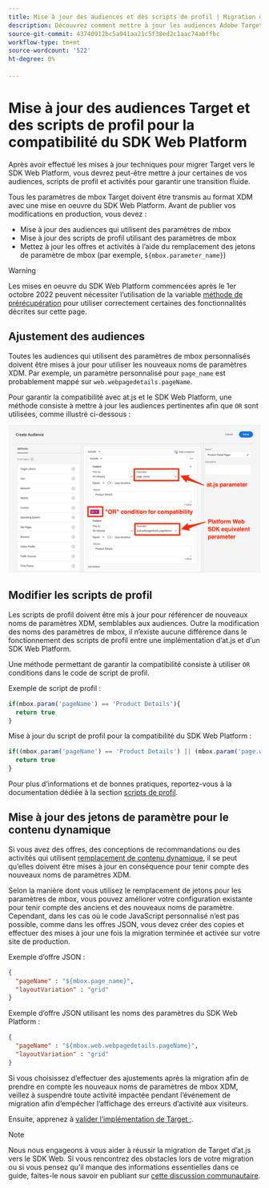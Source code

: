 ```yaml
---
title: Mise à jour des audiences et des scripts de profil | Migration de Target depuis at.js 2.x vers le SDK Web
description: Découvrez comment mettre à jour les audiences Adobe Target et les scripts de profil pour des raisons de compatibilité avec le SDK Web Experience Platform.
source-git-commit: 43740912bc5a941aa21c5f38ed2c1aac74abffbc
workflow-type: tm+mt
source-wordcount: '522'
ht-degree: 0%

---
```


# Mise à jour des audiences Target et des scripts de profil pour la compatibilité du SDK Web Platform

Après avoir effectué les mises à jour techniques pour migrer Target vers le SDK Web Platform, vous devrez peut-être mettre à jour certaines de vos audiences, scripts de profil et activités pour garantir une transition fluide.

Tous les paramètres de mbox Target doivent être transmis au format XDM avec une mise en oeuvre du SDK Web Platform. Avant de publier vos modifications en production, vous devez :

* Mise à jour des audiences qui utilisent des paramètres de mbox
* Mise à jour des scripts de profil utilisant des paramètres de mbox
* Mettez à jour les offres et activités à l’aide du remplacement des jetons de paramètre de mbox (par exemple, `${mbox.parameter_name}`)


>[!WARNING]
>
> Les mises en oeuvre du SDK Web Platform commencées après le 1er octobre 2022 peuvent nécessiter l’utilisation de la variable [méthode de prérécupération](prefetch-workaround.md) pour utiliser correctement certaines des fonctionnalités décrites sur cette page.

## Ajustement des audiences

Toutes les audiences qui utilisent des paramètres de mbox personnalisés doivent être mises à jour pour utiliser les nouveaux noms de paramètres XDM. Par exemple, un paramètre personnalisé pour `page_name` est probablement mappé sur `web.webpagedetails.pageName`.

Pour garantir la compatibilité avec at.js et le SDK Web Platform, une méthode consiste à mettre à jour les audiences pertinentes afin que `OR` sont utilisées, comme illustré ci-dessous :

![Affichage de la mise à jour d’une audience Target pour la compatibilité du SDK Web Platform](assets/target-audience-update.png)

## Modifier les scripts de profil

Les scripts de profil doivent être mis à jour pour référencer de nouveaux noms de paramètres XDM, semblables aux audiences. Outre la modification des noms des paramètres de mbox, il n’existe aucune différence dans le fonctionnement des scripts de profil entre une implémentation d’at.js et d’un SDK Web Platform.

Une méthode permettant de garantir la compatibilité consiste à utiliser `OR` conditions dans le code de script de profil.

Exemple de script de profil :

```Javascript
if(mbox.param('pageName') == 'Product Details'){
  return true
}
```

Mise à jour du script de profil pour la compatibilité du SDK Web Platform :

```Javascript
if((mbox.param('pageName') == 'Product Details') || (mbox.param('page.webpagedetails.pageName') =='Product Details')){
  return true
}
```

Pour plus d’informations et de bonnes pratiques, reportez-vous à la documentation dédiée à la section [scripts de profil](https://experienceleague.adobe.com/docs/target/using/audiences/visitor-profiles/profile-parameters.html).

## Mise à jour des jetons de paramètre pour le contenu dynamique

Si vous avez des offres, des conceptions de recommandations ou des activités qui utilisent [remplacement de contenu dynamique](https://experienceleague.adobe.com/docs/target/using/experiences/offers/passing-profile-attributes-to-the-html-offer.html), il se peut qu’elles doivent être mises à jour en conséquence pour tenir compte des nouveaux noms de paramètres XDM.

Selon la manière dont vous utilisez le remplacement de jetons pour les paramètres de mbox, vous pouvez améliorer votre configuration existante pour tenir compte des anciens et des nouveaux noms de paramètre. Cependant, dans les cas où le code JavaScript personnalisé n’est pas possible, comme dans les offres JSON, vous devez créer des copies et effectuer des mises à jour une fois la migration terminée et activée sur votre site de production.

Exemple d’offre JSON :

```JSON
{
  "pageName" : "${mbox.page_name}",
  "layoutVariation" : "grid"
}
```

Exemple d’offre JSON utilisant les noms des paramètres du SDK Web Platform :

```JSON
{
  "pageName" : "${mbox.web.webpagedetails.pageName}",
  "layoutVariation" : "grid"
}
```

Si vous choisissez d’effectuer des ajustements après la migration afin de prendre en compte les nouveaux noms de paramètres de mbox XDM, veillez à suspendre toute activité impactée pendant l’événement de migration afin d’empêcher l’affichage des erreurs d’activité aux visiteurs.

Ensuite, apprenez à [valider l’implémentation de Target ;](validate.md).

>[!NOTE]
>
>Nous nous engageons à vous aider à réussir la migration de Target d’at.js vers le SDK Web. Si vous rencontrez des obstacles lors de votre migration ou si vous pensez qu’il manque des informations essentielles dans ce guide, faites-le nous savoir en publiant sur [cette discussion communautaire](https://experienceleaguecommunities.adobe.com/t5/adobe-experience-platform-launch/tutorial-discussion-implement-adobe-experience-cloud-with-web/td-p/444996).